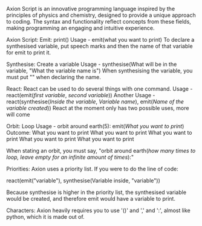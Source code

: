 Axion Script is an innovative programming language inspired by the principles of physics and chemistry, designed to provide a unique approach to coding. The syntax and functionality reflect concepts from these fields, making programming an engaging and intuitive experience.

Axion Script:
Emit: print() 
Usage - emit(what you want to print) 
To declare a synthesised variable, put speech marks and then the name of that variable for emit to print it.


Synthesise: Create a variable 
Usage - synthesise(What will be in the variable, "What the variable name is")
When synthesising the variable, you must put "" when declaring the name.

React: React can be used to do several things with one command.
Usage - react(emit(*first variable*, *second variable*))
Another Usage - react(synthesise(*Inside the variable*, *Variable name*), emit(*Name of the variable created*))
React at the moment only has two possible uses, more will come 

Orbit: Loop 
Usage - orbit around earth(5):
		emit(*What you want to print*)
Outcome:
What you want to print
What you want to print
What you want to print
What you want to print
What you want to print

When stating an orbit, you must say, "orbit around earth(*how many times to loop, leave empty for an infinite amount of times*):"

Priorities:
Axion uses a priority list. If you were to do the line of code:

react(emit("variable"), synthesise(Variable inside, "variable"))

Because synthesise is higher in the priority list, the synthesised variable would be created, and therefore emit would have a variable to print.

Characters:
Axion heavily requires you to use '()' and ',' and ':', almost like python, which it is made out of.
